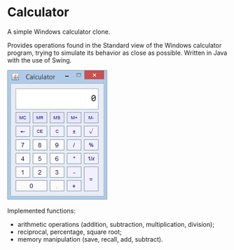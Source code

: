 # Calculator
A simple Windows calculator clone.

Provides operations found in the Standard view of the Windows calculator program, trying to simulate its behavior as close as possible. Written in Java with the use of Swing.

![Calculator window](img/calculator.png)

Implemented functions:
- arithmetic operations (addition, subtraction, multiplication, division);
- reciprocal, percentage, square root;
- memory manipulation (save, recall, add, subtract).
